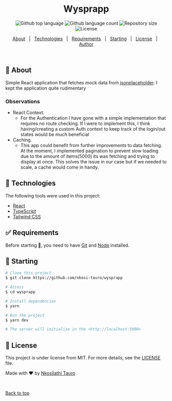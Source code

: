 
<h1 align="center">Wysprapp</h1>

<p align="center">
  <img alt="Github top language" src="https://img.shields.io/github/languages/top/nkosi-tauro/wysprapp?color=56BEB8">

  <img alt="Github language count" src="https://img.shields.io/github/languages/count/nkosi-tauro/wysprapp?color=56BEB8">

  <img alt="Repository size" src="https://img.shields.io/github/repo-size/nkosi-tauro/wysprapp?color=56BEB8">

  <img alt="License" src="https://img.shields.io/github/license/nkosi-tauro/wysprapp?color=56BEB8">

</p>


<p align="center">
  <a href="#dart-about">About</a> &#xa0; | &#xa0; 
  <a href="#rocket-technologies">Technologies</a> &#xa0; | &#xa0;
  <a href="#white_check_mark-requirements">Requirements</a> &#xa0; | &#xa0;
  <a href="#checkered_flag-starting">Starting</a> &#xa0; | &#xa0;
  <a href="#memo-license">License</a> &#xa0; | &#xa0;
  <a href="https://github.com/nkosi-tauro" target="_blank">Author</a>
</p>

<br>

## :dart: About ##

Simple React application that fetches mock data from [jsonplaceholder](https://jsonplaceholder.typicode.com/).
I kept the application quite rudimentary

### Observations
- React Context.
  - For the Authentication I have gone with a simple implementation that requires no route checking. If I were to implement this, I think having/creating a custom Auth context to keep track of the login/out states would be much beneficial
- Caching.
  - This app could benefit from further improvements to data fetching. At the moment, I implemented pagination to prevent slow loading due to the amount of items(5000) its was fetching and trying to display at once. This solves the issue in our case but if we needed to scale, a cache would come in handy.
  


## :rocket: Technologies ##

The following tools were used in this project:

- [React](https://react.dev/)
- [TypeScript](https://www.typescriptlang.org/)
- [Tailwind CSS](https://tailwindcss.com/)

## :white_check_mark: Requirements ##

Before starting :checkered_flag:, you need to have [Git](https://git-scm.com) and [Node](https://nodejs.org/en/) installed.

## :checkered_flag: Starting ##

```bash
# Clone this project
$ git clone https://github.com/nkosi-tauro/wysprapp

# Access
$ cd wysprapp

# Install dependencies
$ yarn

# Run the project
$ yarn dev

# The server will initialize in the <http://localhost:3000>
```

## :memo: License ##

This project is under license from MIT. For more details, see the [LICENSE](LICENSE) file.


Made with :heart: by <a href="https://github.com/nkosi-tauro" target="_blank">Nkosilathi Tauro</a>

&#xa0;

<a href="#top">Back to top</a>
